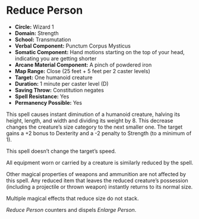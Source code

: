 # Reduce Person

- **Circle:** Wizard 1
- **Domain:** Strength
- **School:** Transmutation
- **Verbal Component:** Punctum Corpus Mysticus
- **Somatic Component:** Hand motions starting on the top of your head, indicating you are getting shorter
- **Arcane Material Component:** A pinch of powdered iron
- **Map Range:** Close (25 feet + 5 feet per 2 caster levels)
- **Target:** One humanoid creature
- **Duration:** 1 minute per caster level (D)
- **Saving Throw:** Constitution negates
- **Spell Resistance:** Yes
- **Permanency Possible:** Yes

This spell causes instant diminution of a humanoid creature, halving its height, length, and width and dividing its weight by 8. This decrease changes the creature’s size category to the next smaller one. The target gains a +2 bonus to Dexterity and a -2 penalty to Strength (to a minimum of 1).

This spell doesn’t change the target’s speed.

All equipment worn or carried by a creature is similarly reduced by the spell.

Other magical properties of weapons and ammunition are not affected by this spell. Any reduced item that leaves the reduced creature’s possession (including a projectile or thrown weapon) instantly returns to its normal size.

Multiple magical effects that reduce size do not stack.

*Reduce Person* counters and dispels *Enlarge Person*.
